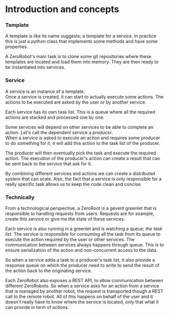 
# Introduction and concepts

### Template
A template is like its name suggests; a template for a service. In practice this is just a python class that implements some methods and have some properties.

A ZeroRobot's main task is to clone some git repositories where these templates are located and load them into memory. They are then ready to be instantiated into services.

### Service
A service is an instance of a template.  
Once a service is created, it can start to actually execute some actions.
The actions to be executed are asked by the user or by another service.

Each service has its own task list. This is a queue where all the required actions are stacked and processed one by one.

Some services will depend on other services to be able to complete an action. Let's call the dependent service a _producer_.  
When a service is asked to execute an action and requires some producer to do something for it, it will add this action to the task list of the producer.

The producer will then eventually pick the task and execute the required action. The execution of the producer's action can create a result that can be sent back to the service that ask for it.

By combining different services and actions we can create a distributed system that can scale. Also, the fact that a service is only responsible for a really specific task allows us to keep the code clean and concise. 

### Technically
From a technological perspective, a ZeroRoot is a gevent greenlet that is responsible to handling requests from users. Requests are for example, create this service or give me the state of these services.

Each service is also running in a greenlet and is watching a queue; _the task list_. The service is responsible for consuming all the task from its queue to execute the action required by the user or other services. The communication between services always happens through queue. This is to ensure serialization of the action and non-concurrent access to the data.

So when a service adda a task to a producer's task list, it also provide a response queue on which the producer need to write to send the result of the action back to the originating service.

Each ZeroRobot also exposes a REST API, to allow communication between different ZeroRobots. So when a service asks for an action from a service that is managed by another robot, the request is transported though a REST call to the remote robot. All of this happens on behalf of the user and it doesn't really have to know where the service is located, only that what it can provide in term of actions.
